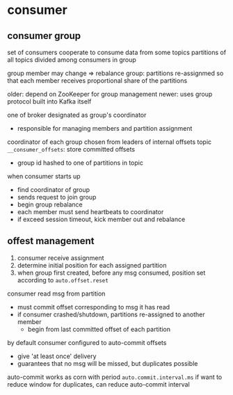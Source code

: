 # consumer
## consumer group 
set of consumers cooperate to consume data from some topics
partitions of all topics divided among consumers in group

group member may change =>
rebalance group: partitions re-assignmed so that each member receives proportional share of the partitions

older: depend on ZooKeeper for group management
newer: uses group protocol built into Kafka itself

one of broker designated as group's coordinator
- responsible for managing members and partition assignment

coordinator of each group chosen from leaders of internal offsets topic
`__consumer_offsets`: store committed offsets
- group id hashed to one of partitions in topic

when consumer starts up
- find coordinator of group
- sends request to join group
- begin group rebalance
- each member must send heartbeats to coordinator
- if exceed session timeout, kick member out and rebalance

## offest management
1. consumer receive assignment
2. determine initial position for each assigned partition
3. when group first created, before any msg consumed, position set according to `auto.offset.reset`

consumer read msg from partition
- must commit offset corresponding to msg it has read
- if consumer crashed/shutdown, partitions re-assigned to another member
  - begin from last committed offset of each partition

by default consumer configured to auto-commit offsets
- give 'at least once' delivery
- guarantees that no msg will be missed, but duplicates possible

auto-commit works as corn with period `auto.commit.interval.ms`
if want to reduce window for duplicates, can reduce auto-commit interval




